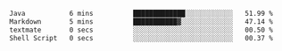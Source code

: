 <!--START_SECTION:waka-->

```txt
Java           6 mins          █████████████░░░░░░░░░░░░   51.99 %
Markdown       5 mins          ███████████▓░░░░░░░░░░░░░   47.14 %
textmate       0 secs          ░░░░░░░░░░░░░░░░░░░░░░░░░   00.50 %
Shell Script   0 secs          ░░░░░░░░░░░░░░░░░░░░░░░░░   00.37 %
```

<!--END_SECTION:waka-->
